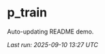 # p_train

Auto-updating README demo.

<!--START_SECTION:status-->
_Last run: 2025-09-10 13:27 UTC_
<!--END_SECTION:status-->








































































































































































































































































































































































































































































































